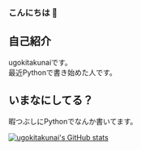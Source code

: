 ### こんにちは 👋
## 自己紹介
ugokitakunaiです。<br>
最近Pythonで書き始めた人です。<br>
## いまなにしてる？
暇つぶしにPythonでなんか書いてます。


[![ugokitakunai's GitHub stats](https://github-readme-stats.vercel.app/api?username=ugokitakunai&count_private=true&show_icons=true&bg_color=000000&title_color=f5f5f5&text_color=f5f5f5&icon_color=00E2BD)](https://github.com/ugokitakunai)

<!--
アカウント作成日:2021/9/11
-->

